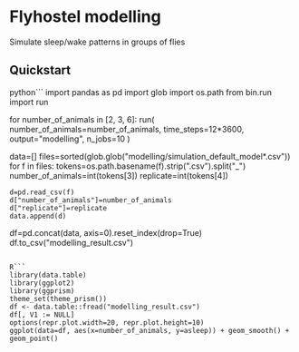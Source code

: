 # Flyhostel modelling

Simulate sleep/wake patterns in groups of flies


## Quickstart

python```
import pandas as pd
import glob
import os.path
from bin.run import run

for number_of_animals in [2, 3, 6]:
    run(
        number_of_animals=number_of_animals, time_steps=12*3600,
        output="modelling", n_jobs=10
    )

data=[]
files=sorted(glob.glob("modelling/simulation_default_model*.csv"))
for f in files:
    tokens=os.path.basename(f).strip(".csv").split("_")
    number_of_animals=int(tokens[3])
    replicate=int(tokens[4])
    
    d=pd.read_csv(f)
    d["number_of_animals"]=number_of_animals
    d["replicate"]=replicate
    data.append(d)
df=pd.concat(data, axis=0).reset_index(drop=True)
df.to_csv("modelling_result.csv")
```

R```
library(data.table)
library(ggplot2)
library(ggprism)
theme_set(theme_prism())
df <- data.table::fread("modelling_result.csv")
df[, V1 := NULL]
options(repr.plot.width=20, repr.plot.height=10)
ggplot(data=df, aes(x=number_of_animals, y=asleep)) + geom_smooth() + geom_point()
```

